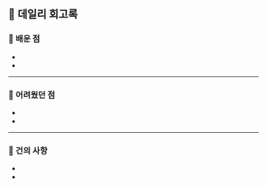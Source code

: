 <!--
제목 : [이름] YYYY-MM-DD
ex) [한상희] 2025-03-25
-->

## 🌅 데일리 회고록

### 🧠 배운 점

<!--
ex)
- 참조 자료형
- 클래스와 인스턴스
-->

-
-

---

### 🚧 어려웠던 점

<!--
ex)
- 클래스와 인스턴스 차이를 이해하기 어려웠다
-->

-
-

---

### 🙌 건의 사항

<!--
진행하고있는 스터디에 대해서 건의사항이 있다면 편하게 작성해주세요.
ex)
- 스터디 분량이 너무 많아서 힘들어요
-->

-
-

